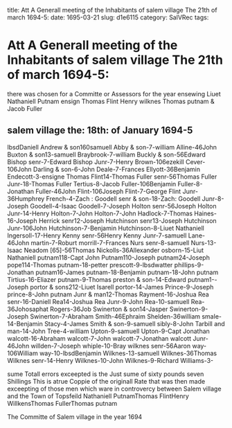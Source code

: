 title: Att A Generall meeting of the Inhabitants of salem village The 21th of march 1694-5:
date: 1695-03-21
slug: d1e6115
category: SalVRec
tags: 


<div markdown class="doc" id="d1e6115">


# Att A Generall meeting of the Inhabitants of salem village The 21th of march 1694-5:

there was chosen for a Committe or Assessors for the year ensewing Liuet Nathaniell Putnam ensign Thomas Flint Henry wilknes Thomas putnam & Jacob Fuller

## salem village the: 18th: of January 1694-5 

lbsdDaniell Andrew & son160samuell Abby & son-7-william Alline-46John Buxton & son13-samuell Braybrook-7-william Buckly & son-56Edward Bishop senr-7-Edward Bishop Junr-7-Henry Brown-106ezekill Cever-106John Darling & son-6-John Deale-7-Frances Ellyott-36Benjamin Endecott-3-ensigne Thomas Flint14-Thomas Fuller senr-56Thomas Fuller Junr-18-Thomas Fuller Tertius-8-Jacob Fuller-106Benjamin Fuller-8-Jonathan Fuller-46John Flint-106Joseph Flint-7-George Flint Junr-36Humphrey French-4-Zach : Goodell senr & son-18-Zach: Goodell Junr-8-Joseph Goodell-4-Isaac Goodell-7-Joseph Holton senr-56Joseph Holton Junr-14-Henry Holton-7-John Holton-7-John Hadlock-7-Thomas Haines-16-Joseph Herrick senr12-Joseph Hutchinson senr13-Joseph Hutchinson Junr-106John Hutchinson-7-Benjamin Hutchinson-8-Liuet Nathaniell Ingersoll-17-Henry Kenny senr-56Henry Kenny Junr-7-samuell Lane-46John martin-7-Roburt morrill-7-Frances Nurs senr-8-samuell Nurs-13-Isaac Neadom [65]-56Thomas Nickolls-36Allexander osborn-15-Liut Nathaniell putnam118-Capt John Putnam110-Joseph putnam24-Joseph pope114-Thomas putnam-18-petter prescott-9-lbsdwatter phillips-9-Jonathan putnam16-James putnam-18-Benjamin putnam-18-John putnam Tirtius-16-Eliazer putnam-9-Thomas preston & son-14-Edward putnam1--Joseph portor & sons212-Liuet Isarell portor-14-James Prince-9-Joseph prince-8-John putnam Junr & man12-Thomas Rayment-16-Joshua Rea senr-16-Daniell Rea14-Joshua Rea Junr-9-John Rea-10-samuell Rea-36Johosaphat Rogers-36Job Swinerton & son14-Jasper Swinerton-9-Joseph Swinerton-7-Abraham Smith-46Ephraim Shelden-36william smale-14-Benjamin Stacy-4-James Smith & son-9-samuell sibly-8-John Tarbill and man-14-John Tree-4-william Upton-9-samuell Upton-9-Capt Jonathan walcott-16-Abraham walcott-7-John walcott-7-Jonathan walcott Junr-46John willden-7-Joseph whiple-10-Bray wilknes senr-56Aaron way-106William way-10-lbsdBenjamin Wilknes-13-samuell Wilknes-36Thomas Wilknes senr-14-Henry Wilknes-10-John Wilknes-9-Richard Williams-3-

sume Totall errors exceepted is the Just sume of sixty pounds seven Shillings This is atrue Coppie of the originall Rate that was then made exceepting of those men which ware in controvercy between Salem village and the Town of Topsfeild Nathaniell PutnamThomas FlintHenry WillkensThomas FullerThomas putnam

The Committe of Salem village in the year 1694
</div>